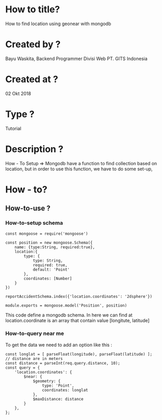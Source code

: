 # How to title?

How to find location using geonear with mongodb

# Created by ?

Bayu Waskita, Backend Programmer Divisi Web
PT. GITS Indonesia

# Created at ?

02 Okt 2018

# Type ? 

Tutorial

# Description ?

How - To Setup => Mongodb have a function to find collection based on location,
but in order to use this function, we have to do some set-up, 

# How - to?

## How-to-use ?

### How-to-setup schema

```JS
const mongoose = require('mongoose')

const position = new mongoose.Schema({
    name: {type:String, required:true},
    location:{
        type: {
            type: String,
            required: true,
            default: 'Point'
        },
        coordinates: [Number]
    }
})

reportAccidentSchema.index({'location.coordinates': '2dsphere'})

module.exports = mongoose.model('Position', position)
```

This code define a mongodb schema. In here we can find at location.coordinate 
is an array that contain value [longitute, latitude]

### How-to-query near me

To get the data we need to add an option like this : 

```
const longlat = [ parseFloat(longitude), parseFloat(latitude) ];
// distance are in meters
const distance = parseInt(req.query.distance, 10);
const query = {
    'location.coordinates': {
        $near: {
            $geometry: {
                type: 'Point',
                coordinates: longlat
            },
            $maxDistance: distance
        }
    },
};
```